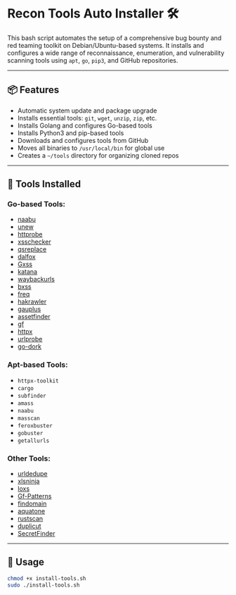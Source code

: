 # Recon Tools Auto Installer 🛠️

This bash script automates the setup of a comprehensive bug bounty and red teaming toolkit on Debian/Ubuntu-based systems. It installs and configures a wide range of reconnaissance, enumeration, and vulnerability scanning tools using `apt`, `go`, `pip3`, and GitHub repositories.

---

## 📦 Features

- Automatic system update and package upgrade
- Installs essential tools: `git`, `wget`, `unzip`, `zip`, etc.
- Installs Golang and configures Go-based tools
- Installs Python3 and pip-based tools
- Downloads and configures tools from GitHub
- Moves all binaries to `/usr/local/bin` for global use
- Creates a `~/tools` directory for organizing cloned repos

---

## 🧰 Tools Installed

### Go-based Tools:
- [naabu](https://github.com/projectdiscovery/naabu)
- [unew](https://github.com/rix4uni/unew)
- [httprobe](https://github.com/tomnomnom/httprobe)
- [xsschecker](https://github.com/rix4uni/xsschecker)
- [qsreplace](https://github.com/tomnomnom/qsreplace)
- [dalfox](https://github.com/hahwul/dalfox)
- [Gxss](https://github.com/KathanP19/Gxss)
- [katana](https://github.com/projectdiscovery/katana)
- [waybackurls](https://github.com/tomnomnom/waybackurls)
- [bxss](https://github.com/ethicalhackingplayground/bxss)
- [freq](https://github.com/takshal/freq)
- [hakrawler](https://github.com/hakluke/hakrawler)
- [gauplus](https://github.com/bp0lr/gauplus)
- [assetfinder](https://github.com/tomnomnom/assetfinder)
- [gf](https://github.com/tomnomnom/gf)
- [httpx](https://github.com/projectdiscovery/httpx)
- [urlprobe](https://github.com/1ndianl33t/urlprobe)
- [go-dork](https://github.com/dwisiswant0/go-dork)

### Apt-based Tools:
- `httpx-toolkit`
- `cargo`
- `subfinder`
- `amass`
- `naabu`
- `masscan`
- `feroxbuster`
- `gobuster`
- `getallurls`

### Other Tools:
- [urldedupe](https://github.com/ameenmaali/urldedupe)
- [xlsninja](https://github.com/nischalbijukchhe/lostools)
- [loxs](https://github.com/coffinxp/loxs)
- [Gf-Patterns](https://github.com/1ndianl33t/Gf-Patterns)
- [findomain](https://github.com/findomain/findomain)
- [aquatone](https://github.com/michenriksen/aquatone)
- [rustscan](https://github.com/RustScan/RustScan)
- [duplicut](https://github.com/nil0x42/duplicut)
- [SecretFinder](https://github.com/m4ll0k/SecretFinder)

---

## 🚀 Usage

```bash
chmod +x install-tools.sh
sudo ./install-tools.sh
